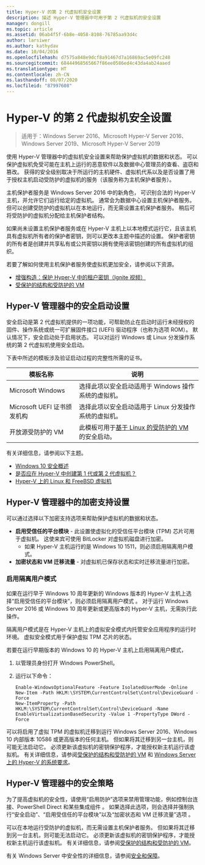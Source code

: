 ```yaml
---
title: Hyper-V 的第 2 代虚拟机安全设置
description: 描述 Hyper-V 管理器中可用于第 2 代虚拟机的安全设置
manager: dongill
ms.topic: article
ms.assetid: 06ab4f5f-6b8e-4058-8108-76785aa93d4c
author: larsiwer
ms.author: kathydav
ms.date: 10/04/2016
ms.openlocfilehash: d7575a848e9dcf8a91467d7a16869ac5e09fc248
ms.sourcegitcommit: 68444968565667f86ee0586ed4c43da4ab24aaed
ms.translationtype: HT
ms.contentlocale: zh-CN
ms.lasthandoff: 08/07/2020
ms.locfileid: "87997608"
---
```

# <a name="generation-2-virtual-machine-security-settings-for-hyper-v"></a>Hyper-V 的第 2 代虚拟机安全设置

>适用于：Windows Server 2016、Microsoft Hyper-V Server 2016、Windows Server 2019、Microsoft Hyper-V Server 2019

使用 Hyper-V 管理器中的虚拟机安全设置来帮助保护虚拟机的数据和状态。 可以保护虚拟机免受可能在主机上运行的恶意软件以及数据中心管理员的查看、盗窃和篡改。 获得的安全级别取决于所运行的主机硬件、虚拟机代系以及是否设置了用于授权主机启动受防护的虚拟机的服务（该服务称为主机保护者服务）。

主机保护者服务是 Windows Server 2016 中的新角色， 可识别合法的 Hyper-V 主机，并允许它们运行给定的虚拟机。 通常会为数据中心设置主机保护者服务。 但可以创建受防护的虚拟机以在本地运行，而无需设置主机保护者服务。 稍后可将受防护的虚拟机分配给主机保护者结构。

如果尚未设置主机保护者服务或在 Hyper-V 主机上以本地模式运行它，且该主机具有虚拟机所有者的保护者密钥，则可以更改本主题中描述的设置。   保护者密钥的所有者是创建并共享私有或公共密钥以拥有使用该密钥创建的所有虚拟机的组织。

若要了解如何使用主机保护者服务使虚拟机更加安全，请参阅以下资源。

- [增强构造：保护 Hyper-V 中的租户密钥（Ignite 视频）](https://go.microsoft.com/fwlink/?LinkId=746379)
- [受保护的结构和受防护的 VM](https://go.microsoft.com/fwlink/?LinkId=746381)

## <a name="secure-boot-setting-in-hyper-v-manager"></a>Hyper-V 管理器中的安全启动设置

安全启动是第 2 代虚拟机提供的一项功能，可帮助防止在启动时运行未经授权的固件、操作系统或统一可扩展固件接口 (UEFI) 驱动程序（也称为选项 ROM）。 默认情况下，安全启动处于启用状态。 可以对运行 Windows 或 Linux 分发操作系统的第 2 代虚拟机使用安全启动。

下表中所述的模板涉及验证启动过程的完整性所需的证书。

|模板名称|说明|
|-----------------|---------------|
|Microsoft Windows|选择此项以安全启动适用于 Windows 操作系统的虚拟机。|
|Microsoft UEFI 证书颁发机构|选择此项以安全启动适用于 Linux 分发操作系统的虚拟机。|
|开放源受防护的 VM|此模板可用于[基于 Linux 的受防护的 VM](../../../security/guarded-fabric-shielded-vm/guarded-fabric-create-a-linux-shielded-vm-template.md) 的安全启动。|

有关详细信息，请参阅以下主题。

- [Windows 10 安全概述](/windows/security/threat-protection/overview-of-threat-mitigations-in-windows-10)
- [是否应在 Hyper-V 中创建第 1 代或第 2 代虚拟机？](../plan/Should-I-create-a-generation-1-or-2-virtual-machine-in-Hyper-V.md)
- [Hyper-V 上的 Linux 和 FreeBSD 虚拟机](../Supported-Linux-and-FreeBSD-virtual-machines-for-Hyper-V-on-Windows.md)

## <a name="encryption-support-settings-in-hyper-v-manager"></a>Hyper-V 管理器中的加密支持设置

可以通过选择以下加密支持选项来帮助保护虚拟机的数据和状态。

- **启用受信任的平台模块** - 此设置使虚拟化的受信任平台模块 (TPM) 芯片可用于虚拟机。 这使来宾可使用 BitLocker 对虚拟机磁盘进行加密。
  - 如果 Hyper-V 主机运行的是 Windows 10 1511，则必须启用隔离用户模式。
- **加密状态和 VM 迁移流量** - 对虚拟机已保存状态和实时迁移流量进行加密。

### <a name="enable-isolated-user-mode"></a>启用隔离用户模式

如果在运行早于 Windows 10 周年更新的 Windows 版本的 Hyper-V 主机上选择“启用受信任的平台模块”，则必须启用隔离用户模式  。 对于运行 Windows Server 2016 或 Windows 10 周年更新或更高版本的 Hyper-V 主机，无需执行此操作。

隔离用户模式是在 Hyper-V 主机上的虚拟安全模式内托管安全应用程序的运行时环境。 虚拟安全模式用于保护虚拟 TPM 芯片的状态。

若要在运行早期版本的 Windows 10 的 Hyper-V 主机上启用隔离用户模式，

1.  以管理员身份打开 Windows PowerShell。

2.  运行以下命令：

    ```
    Enable-WindowsOptionalFeature -Feature IsolatedUserMode -Online
    New-Item -Path HKLM:\SYSTEM\CurrentControlSet\Control\DeviceGuard -Force
    New-ItemProperty -Path HKLM:\SYSTEM\CurrentControlSet\Control\DeviceGuard -Name EnableVirtualizationBasedSecurity -Value 1 -PropertyType DWord -Force

    ```

可以将启用了虚拟 TPM 的虚拟机迁移到运行 Windows Server 2016、Windows 10 内部版本 10586 或更高版本的任何主机。 但如果将其迁移到另一台主机，则可能无法启动它。 必须更新该虚拟机的密钥保护程序，才能授权新主机运行该虚拟机。 有关详细信息，请参阅[受保护的结构和受防护的 VM](https://go.microsoft.com/fwlink/?LinkId=746381) 和 [Windows Server 上的 Hyper-V 的系统要求](../System-requirements-for-Hyper-V-on-Windows.md)。

## <a name="security-policy-in-hyper-v-manager"></a>Hyper-V 管理器中的安全策略
为了提高虚拟机的安全性，请使用“启用防护”选项来禁用管理功能，例如控制台连接、PowerShell Direct 和某些集成组件  。 如果选择此选项，则会选择并强制执行“安全启动”、“启用受信任的平台模块”以及“加密状态和 VM 迁移流量”选项    。

可以在本地运行受防护的虚拟机，而无需设置主机保护者服务。 但如果将其迁移到另一台主机，则可能无法启动它。 必须更新该虚拟机的密钥保护程序，才能授权新主机运行该虚拟机。 有关详细信息，请参阅[受保护的结构和受防护的 VM](https://go.microsoft.com/fwlink/?LinkId=746381)。

有关 Windows Server 中安全性的详细信息，请参阅[安全和保障](../../../security/Security-and-Assurance.yml)。